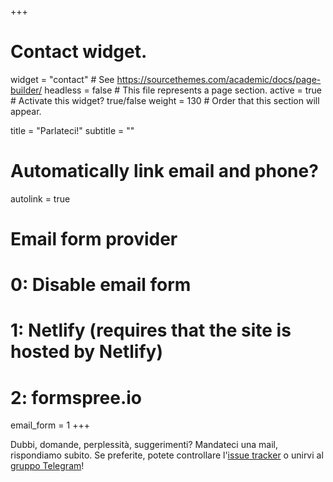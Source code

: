 +++
# Contact widget.
widget = "contact"  # See https://sourcethemes.com/academic/docs/page-builder/
headless = false  # This file represents a page section.
active = true  # Activate this widget? true/false
weight = 130  # Order that this section will appear.

title = "Parlateci!"
subtitle = ""

# Automatically link email and phone?
autolink = true

# Email form provider
#   0: Disable email form
#   1: Netlify (requires that the site is hosted by Netlify)
#   2: formspree.io
email_form = 1
+++

Dubbi, domande, perplessità, suggerimenti? Mandateci una mail, rispondiamo subito. Se preferite, potete controllare l'[issue tracker](https://github.com/apazaf/gbpn/issues) o unirvi al [gruppo Telegram](https://t.me/joinchat/UsNhFbmVl6W_Odyz)!
